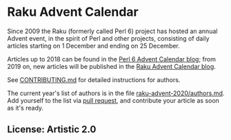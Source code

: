 # Raku Advent Calendar

Since 2009 the Raku (formerly called Perl 6)  project has hosted an annual Advent event, in
the spirit of Perl and other projects, consisting of daily articles
starting on 1 December and ending on 25 December.

Articles up to 2018 can be found in the 
[Perl 6 Advent Calendar blog](https://perl6advent.wordpress.com/); from 2019 on, new articles will be published in the [Raku Advent Calendar blog](https://raku-advent.blog/).

See [CONTRIBUTING.md](CONTRIBUTING.md) for detailed instructions for
authors.

The current year's list of authors is in the file
[raku-advent-2020/authors.md](raku-advent-2020/authors.md). Add
yourself to the list via [pull request](/Raku/advent/pulls), and
contribute your article as soon as it's ready.

## License: Artistic 2.0
